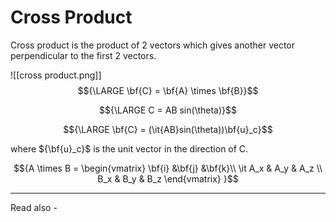 # Cross Product
Cross product is the product of 2 vectors which gives another vector perpendicular to the first 2 vectors.

![[cross product.png]]
$${\LARGE \bf{C} = \bf{A} \times \bf{B}}$$

$${\LARGE C = AB sin(\theta)}$$

$${\LARGE \bf{C} = (\it{AB}sin(\theta))\bf{u}_c}$$

where 
${\bf{u}_c}$ is the unit vector in the direction of C.


$${A \times B = 
\begin{vmatrix}
\bf{i} &\bf{j} &\bf{k}\\
\it A_x & A_y & A_z \\
B_x & B_y & B_z
\end{vmatrix}
}$$


---
Read also - 